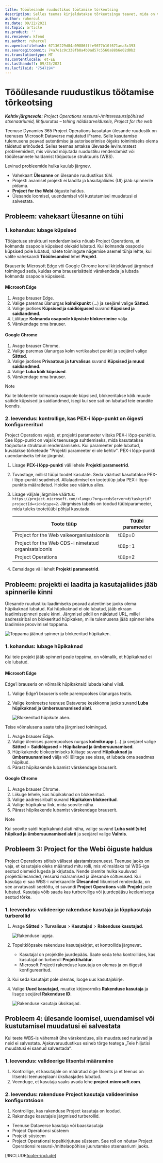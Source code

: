 ```yaml
---
title: Tööülesande ruudustikus töötamise tõrkeotsing
description: Selles teemas kirjeldatakse tõrkeotsingu teavet, mida on vaja tööülesande ruudustikus töötamisel.
author: ruhercul
ms.date: 09/22/2021
ms.topic: article
ms.product: ''
ms.reviewer: kfend
ms.author: ruhercul
ms.openlocfilehash: 67136229d84a09886fffe9677b10f671aea3c393
ms.sourcegitcommit: 74a7e1c9c338fb8a4b0ad57c5560a88b6e02d0b2
ms.translationtype: MT
ms.contentlocale: et-EE
ms.lasthandoff: 09/23/2021
ms.locfileid: "7547194"
---
```

# <a name="troubleshoot-working-in-the-task-grid"></a>Tööülesande ruudustikus töötamise tõrkeotsing 


_**Kehtiv järgnevale:** Project Operations ressursi-/mitteressursipõhised stsenaariumid, lihtjuurutus – tehing näidisarveldusele, Project for the web_

Teenuse Dynamics 365 Project Operations kasutatav ülesande ruudustik on teenuses Microsoft Dataverse majutatud iFrame. Selle kasutamise tulemusena peavad autentimise ja autoriseerimise õigeks toimimiseks olema täidetud erinõuded. Selles teemas antakse ülevaade levinumatest probleemidest, mis võivad mõjutada ruudustiku renderdamist või tööülesannete haldamist tööjaotuse struktuuris (WBS).

Levinud probleemide hulka kuulub järgnev.

- Vahekaart **Ülesanne** on ülesande ruudustikus tühi.
- Projekti avamisel projekti ei laadita ja kasutajaliides (UI) jääb spinnerile pidama.
- **Project for the Webi** õiguste haldus.
- Ülesande loomisel, uuendamisel või kustutamisel muudatusi ei salvestata.

## <a name="issue-the-task-tab-is-empty"></a>Probleem: vahekaart Ülesanne on tühi

### <a name="mitigation-1-enable-cookies"></a>1. kohandus: lubage küpsised

Tööjaotuse struktuuri renderdamiseks nõuab Project Operations, et kolmanda osapoole küpsised oleksid lubatud. Kui kolmanda osapoole küpsised pole lubatud, näete toimingute nägemise asemel tühja lehte, kui valite vahekaardi **Tööülesanded** lehel **Projekt**.

Brauserite Microsoft Edge või Google Chrome korral kirjeldavad järgmised toimingud seda, kuidas oma brauserisätteid värskendada ja lubada kolmanda osapoole küpsiseid.

#### <a name="microsoft-edge"></a>Microsoft Edge

1. Avage brauser Edge.
2. Valige paremas ülanurgas **kolmikpunkt** (...) ja seejärel valige **Sätted**.
3. Valige jaotises **Küpsised ja saidiõigused** suvand **Küpsised ja saidiandmed**.
4. Lülitage **Kolmanda osapoole küpsiste blokeerimine** välja.
5. Värskendage oma brauser. 

#### <a name="google-chrome"></a>Google Chrome

1. Avage brauser Chrome.
2. Valige paremas ülanurgas kolm vertikaalset punkti ja seejärel valige **Sätted**.
3. Valige jaotises **Privaatsus ja turvalisus** suvand **Küpsised ja muud saidiandmed**.
4. Valige **Luba kõik küpsised**.
5. Värskendage oma brauser. 

> [!NOTE]
> Kui te blokeerite kolmanda osapoole küpsised, blokeeritakse kõik muude saitide küpsised ja saidiandmed, isegi kui see sait on lubatud teie erandite loendis.

### <a name="mitigation-2-validate-the-pex-endpoint-has-been-correctly-configured"></a>2. leevendus: kontrollige, kas PEX-i lõpp-punkt on õigesti konfigureeritud

Project Operations vajab, et projekti parameeter viitaks PEX-i lõpp-punktile. See lõpp-punkt on vajalik teenusega suhtlemiseks, mida kasutatakse tööjaotuse struktuuri renderdamiseks. Kui parameeter pole lubatud, kuvatakse tõrketeade "Projekti parameeter ei ole kehtiv". PEX-i lõpp-punkti uuendamiseks tehke järgmist.

1. Lisage **PEX-i lõpp-punkti** väli lehele **Projekti parameetrid**.
2. Tuvastage, millist tüüpi toodet kasutate. Seda väärtust kasutatakse PEX-i lõpp-punkti seadmisel. Allalaadimisel on tootetüüp juba PEX-i lõpp-punktis määratletud. Hoidke see väärtus alles.
3. Lisage väljale järgmine väärtus: `https://project.microsoft.com/<lang>/?org=<cdsServer>#/taskgrid?projectId=<id>&type=2`. Järgmises tabelis on toodud tüübiparameeter, mida tuleks tootetüübi põhjal kasutada.

      | **Toote tüüp**                     | **Tüübi parameeter** |
      |--------------------------------------|--------------------|
      | Project for the Web vaikeorganisatsioonis   | tüüp=0             |
      | Project for the Web CDS-i nimetatud organisatsioonis | tüüp=1             |
      | Project Operations                   | tüüp=2             |

4. Eemaldage väli lehelt **Projekti parameetrid**.

## <a name="issue-the-project-doesnt-load-and-the-ui-is-stuck-on-the-spinner"></a>Probleem: projekti ei laadita ja kasutajaliides jääb spinnerile kinni

Ülesande ruudustiku laadimiseks peavad autentimise jaoks olema hüpikaknad lubatud. Kui hüpikaknad ei ole lubatud, jääb ekraan laadimisspinneri peale kinni. Järgmisel pildil on näidatud URL, millel aadressiribal on blokeeritud hüpikaken, mille tulemusena jääb spinner lehe laadimise proovimisel toppama. 

   ![Toppama jäänud spinner ja blokeeritud hüpikaken.](media/popupsblocked.png)

### <a name="mitigation-1-enable-pop-ups"></a>1. kohandus: lubage hüpikaknad

Kui teie projekt jääb spinneri peale toppima, on võimalik, et hüpikaknad ei ole lubatud.

#### <a name="microsoft-edge"></a>Microsoft Edge

Edge’i brauseris on võimalik hüpikaknaid lubada kahel viisil.

1. Valige Edge’i brauseris selle parempoolses ülanurgas teatis.
2. Valige konkreetse teenuse Dataverse keskkonna jaoks suvand **Luba hüpikaknad ja ümbersuunamised alati**.
 
     ![Blokeeritud hüpikute aken.](media/enablepopups.png)

Teise võimalusena saate teha järgmised toimingud.

1. Avage brauser Edge.
2. Valige ülemises parempoolses nurgas **kolmiknupp** (…) ja seejärel valige **Sätted** > **Saidiõigused** > **Hüpikaknad ja ümbersuunamised**.
3. Hüpikakende blokeerimiseks lülitage suvand **Hüpikaknad ja ümbersuunamised** välja või lülitage see sisse, et lubada oma seadmes hüpikud.
4. Pärast hüpikakende lubamist värskendage brauserit. 

#### <a name="google-chrome"></a>Google Chrome
1. Avage brauser Chrome.
2. Liikuge lehele, kus hüpikaknad on blokeeritud.
3. Valige aadressiribalt suvand **Hüpikaken blokeeritud**.
4. Valige hüpikakna link, mida soovite näha.
5. Pärast hüpikakende lubamist värskendage brauserit. 

> [!NOTE]
> Kui soovite saidi hüpikaknaid alati näha, valige suvand **Luba said [site] hüpikud ja ümbersuunamised alati** ja seejärel valige **Valmis**.

## <a name="issue-3-administration-of-privileges-for-project-for-the-web"></a>Probleem 3: Project for the Webi õiguste haldus

Project Operations sõltub välisest ajastamisteenusest. Teenuse jaoks on vaja, et kasutajale oleks määratud mitu rolli, mis võimaldaks tal WBS-iga seotud olemeid lugeda ja kirjutada. Nende olemite hulka kuuluvad projektiülesanded, ressursi määramised ja ülesande sõltuvused. Kui kasutaja ei saa WBS-i vahekaardile **Ülesanded** liikumisel renderdada, on see arvatavasti seetõttu, et suvandi **Project Operations** valik **Projekt** pole lubatud. Kasutaja võib saada kas turberolliga või juurdepääsu keelamisega seotud tõrke.

### <a name="mitigation-1-validate-the-application-user-and-end-user-security-roles"></a>1. leevendus: valideerige rakenduse kasutaja ja lõppkasutaja turberollid

1. Avage **Sätted** > **Turvalisus** > **Kasutajad** > **Rakenduse kasutajad**.  

   ![Rakenduse lugeja.](media/applicationuser.jpg)
   
2. Topeltklõpsake rakenduse kasutajakirjet, et kontrollida järgnevat.

     - Kasutajal on projektile juurdepääs. Saate seda teha kontrollides, kas kasutajal on turberoll **Projektihaldur**.
     - Microsoft Projecti rakenduse kasutaja on olemas ja on õigesti konfigureeritud.
 
3. Kui seda kasutajat pole olemas, looge uus kasutajakirje. 
4. Valige **Uued kasutajad**, muutke kirjevormiks **Rakenduse kasutaja** ja lisage seejärel **Rakenduse ID**.

   ![Rakenduse kasutaja üksikasjad.](media/applicationuserdetails.jpg)


## <a name="issue-4-changes-arent-saved-when-you-create-update-or-delete-a-task"></a>Probleem 4: ülesande loomisel, uuendamisel või kustutamisel muudatusi ei salvestata

Kui teete WBS-is vähemalt ühe värskenduse, siis muudatused nurjuvad ja neid ei salvestata. Ajakavaruudustikus esineb tõrge teatega „Teie hiljutisi muudatusi ei saanud salvestada“.

### <a name="mitigation-1-validate-the-license-assignment"></a>1. leevendus: valideerige litsentsi määramine

1. Kontrollige, et kasutajale on määratud õige litsents ja et teenus on litsentsi teenuseplaani üksikasjades lubatud.  
2. Veenduge, et kasutaja saaks avada lehe **project.microsoft.com**.
    
### <a name="mitigation-2-validation-configuration-of-the-project-application-user"></a>2. leevendus: rakenduse Project kasutaja valideerimise konfiguratsioon
1. Kontrollige, kas rakenduse Project kasutaja on loodud.
2. Rakendage kasutajale järgmised turberollid.
  
  - Teenuse Dataverse kasutaja või baaskasutaja
  - Project Operationsi süsteem
  - Projekti süsteem
  - Project Operationsi topeltkirjutuse süsteem. See roll on nõutav Project Operationsi ressursi-/mittelaopõhise juurutamise stsenaariumi jaoks.


[!INCLUDE[footer-include](../includes/footer-banner.md)]
